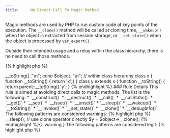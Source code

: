 ```yaml
---
title:     No Direct Call To Magic Method
---
```


Magic methods are used by PHP to run custom code at key points of the execution. The `__clone()` method will be called at cloning time, `__wakeup()` when the object is extracted from session storage, or `__set_state()` when the object is processed by `var_export()`.

Outside their intended usage and a relay within the class hierarchy, there is no need to call those methods. 

{% highlight php %}
<?php
// Don't do this!
echo $object->__toString() ."\n";

echo $object. "\n";


// within class hierarchy
class x {
	function __toString() { return 'x';}
}

class y extends x {
	function __toString() { return parent::__toString().'y'; }

{% endhighlight %}


### Rule Details

This rule is aimed at avoiding direct calls to magic methods. The list is the following: 

* `__construct()`
* `__destruct()`
* `__call()`
* `__callStatic()`
* `__get()`
* `__set()`
* `__isset()`
* `__unset()`
* `__sleep()`
* `__wakeup()`
* `__toString()`
* `__invoke()`
* `__set_state()`
* `__clone()`
* `__debugInfo()`


The following patterns are considered warnings:

{% highlight php %}
<?php
echo $object->__sleep();

// use clone operator directly
$y = $object->__clone();

{% endhighlight %}{: .warning }


The following patterns are considered legit:

{% highlight php %}
<?php
// within class hierarchy
class x {
	function __toString() { return 'x';}
}

class y extends x {
	function __toString() { return parent::__toString().'y'; }

{% endhighlight %}{: .good }



### Further Reading

* [Magic methods](http://php.net/language.oop5.magic)
